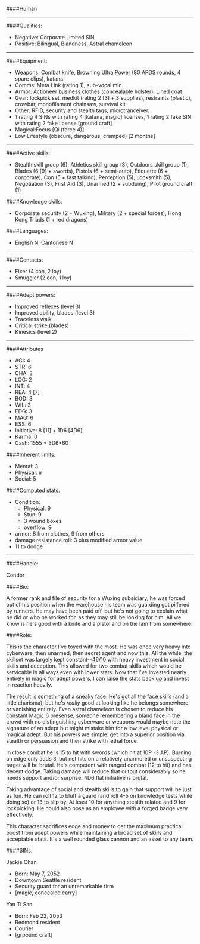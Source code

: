 ####Human

____
####Qualities:

- Negative: Corporate Limited SIN
- Positive: Bilingual, Blandness, Astral chameleon

____
####Equipment:

- Weapons: Combat knife, Browning Ultra Power (80 APDS rounds, 4 spare clips), katana
- Comms: Meta Link (rating 1), sub-vocal mic
- Armor: Actioneer business clothes (concealable holster), Lined coat
- Gear: lockpick set, medkit (rating 2 [3] + 3 supplies), restraints (plastic), crowbar, monofilament chainsaw, survival kit
- Other: RFID, security and stealth tags, microtranceiver.
- 1 rating 4 SINs with rating 4 [katana, magic] licenses, 1 rating 2 fake SIN with rating 2 fake license [ground craft]
- Magical:Focus [Qi (force 4)]
- Low Lifestyle (obscure, dangerous, cramped) [2 months]

____
####Active skills:

- Stealth skill group (6), Athletics skill group (3), Outdoors skill group (1), Blades (6 [9] + swords), Pistols (6 + semi-auto), Etiquette (6 + corporate), Con (5 + fast talking), Perception (5), Locksmith (5), Negotiation (3), First Aid (3), Unarmed (2 + subduing), Pilot ground craft (1)

####Knowledge skills:

- Corporate security (2 + Wuxing), Military (2 + special forces), Hong Kong Triads (1 + red dragons)

####Languages:

- English N, Cantonese N

____
####Contacts:

- Fixer (4 con, 2 loy)
- Smuggler (2 con, 1 loy)

____
####Adept powers:

- Improved reflexes (level 3)
- Improved ability, blades (level 3)
- Traceless walk
- Critical strike (blades)
- Kinesics (level 2)

____
####Attributes

- AGI: 4 
- STR: 6
- CHA: 3
- LOG: 2
- INT: 4
- REA: 4 [7]
- BOD: 3
- WIL: 3
- EDG: 3
- MAG: 6
- ESS: 6
- Initiative: 8 [11] + 1D6 [4D6]
- Karma: 0
- Cash: 1555 + 3D6*60

####Inherent limits:

- Mental: 3
- Physical: 6
- Social: 5

####Computed stats:

- Condition:
	- Physical: 9
	- Stun: 9
	- 3 wound boxes
	- overflow: 9
- armor: 8 from clothes, 9 from others
- damage resistance roll: 3 plus modified armor value
- 11 to dodge

____
####Handle:

Condor

####Bio:

A former rank and file of security for a Wuxing subsidiary, he was forced out of his position when the warehouse his team was guarding got pilfered by runners. He may have been paid off, but he's not going to explain what he did or who he worked for, as they may still be looking for him. All we know is he's good with a knife and a pistol and on the lam from somewhere. 

####Role:

This is the character I've toyed with the most. He was once very heavy into cyberware, then unarmed, then secret agent and now this. All the while, the skillset was largely kept constant--46/10 with heavy investment in social skills and deception. This allowed for two combat skills which would be servicable in all ways even with lower stats. Now that I've invested nearly entirely in magic for adept powers, I can raise the stats back up and invest in reaction heavily.

The result is something of a sneaky face. He's got all the face skills (and a little charisma), but he's *really* good at looking like he belongs somewhere or vanishing entirely. Even astral chameleon is chosen to reduce his constant Magic 6 presense, someone remembering a bland face in the crowd with no distinguishing cyberware or weapons would maybe note the signature of an adept but might mistake him for a low level physical or magical adept. But his powers are simple: get into a superior position via stealth or persuasion and then strike with lethal force. 

In close combat he is 15 to hit with swords (which hit at 10P -3 AP). Burning an edge only adds 3, but net hits on a relatively unarmored or unsuspecting target will be brutal. He's competent with ranged combat (12 to hit) and has decent dodge. Taking damage will reduce that output considerably so he needs support and/or surprise. 4D6 flat initiative is brutal.

Taking advantage of social and stealth skills to gain that support will be just as fun. He can roll 12 to bluff a guard (and roll 4-5 on knowledge tests while doing so) or 13 to slip by. At least 10 for anything stealth related and 9 for lockpicking. He could also pose as an employee with a forged badge very effectively. 

This character sacrifices edge and money to get the maximum practical boost from adept powers while maintaining a broad set of skills and acceptable stats. It's a well rounded glass cannon and an asset to any team.

####SINs:

Jackie Chan
- Born: May 7, 2052
- Downtown Seattle resident
- Security guard for an unremarkable firm
- [magic, concealed carry]

Yan Ti San
- Born: Feb 22, 2053
- Redmond resident
- Courier
- [grpound craft]
